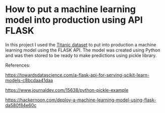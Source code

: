 # How to put a machine learning model into production using API FLASK

In this project I used the [Titanic dataset](https://www.kaggle.com/c/titanic) to put into production a machine learning model using the FLASK API. The model was created using Python and was then stored to be ready to make predictions using pickle library.


References: 

https://towardsdatascience.com/a-flask-api-for-serving-scikit-learn-models-c8bcdaa41daa

https://www.journaldev.com/15638/python-pickle-example

https://hackernoon.com/deploy-a-machine-learning-model-using-flask-da580f84e60c

